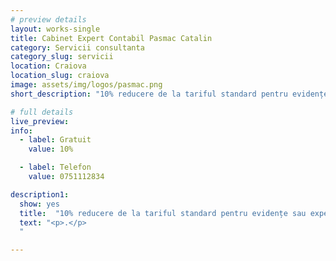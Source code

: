 ```yaml
---
# preview details
layout: works-single
title: Cabinet Expert Contabil Pasmac Catalin
category: Servicii consultanta
category_slug: servicii
location: Craiova
location_slug: craiova
image: assets/img/logos/pasmac.png
short_description: "10% reducere de la tariful standard pentru evidențe sau expertize contabile și consultanță financiară"

# full details
live_preview:
info:
  - label: Gratuit
    value: 10%

  - label: Telefon
    value: 0751112834

description1:
  show: yes
  title:  "10% reducere de la tariful standard pentru evidențe sau expertize contabile și consultanță financiară"
  text: "<p>.</p>
  "

---
```

